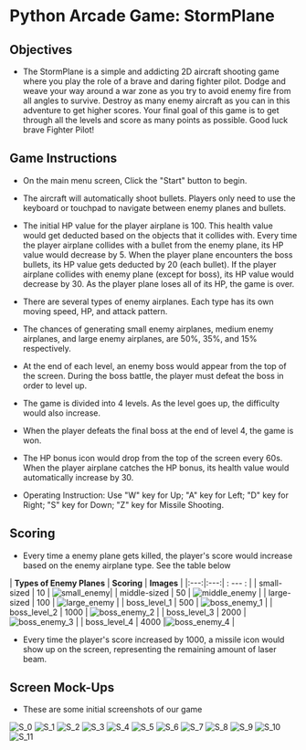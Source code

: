 # Python Arcade Game: StormPlane
## Objectives
* The StormPlane is a simple and addicting 2D aircraft shooting game where you play the role of a brave and daring fighter pilot. Dodge and weave your way around a war zone as you try to avoid enemy fire from all angles to survive. Destroy as many enemy aircraft as you can in this adventure to get higher scores. Your final goal of this game is to get through all the levels and score as many points as possible. Good luck brave Fighter Pilot! 

## Game Instructions
* On the main menu screen, Click the "Start" button to begin.

* The aircraft will automatically shoot bullets. Players only need to use the keyboard or touchpad to navigate between enemy planes and bullets.
* The initial HP value for the player airplane is 100. This health value would get deducted based on the objects that it collides with. Every time the player airplane collides with a bullet from the enemy plane, its HP value would decrease by 5. When the player plane encounters the boss bullets, its HP value gets deducted by 20 (each bullet). If the player airplane collides with enemy plane (except for boss), its HP value would decrease by 30. As the player plane loses all of its HP, the game is over.

* There are several types of enemy airplanes. Each type has its own moving speed, HP, and attack pattern.

* The chances of generating small enemy airplanes, medium enemy airplanes, and large enemy airplanes, are 50%, 35%, and 15% respectively. 

* At the end of each level, an enemy boss would appear from the top of the screen. During the boss battle, the player must defeat the boss in order to level up.

* The game is divided into 4 levels. As the level goes up, the difficulty would also increase.

* When the player defeats the final boss at the end of level 4, the game is won.

* The HP bonus icon would drop from the top of the screen every 60s. When the player airplane catches the HP bonus, its health value would automatically increase by 30.

* Operating Instruction: Use "W" key for Up; "A" key for Left; "D" key for Right; "S" key for Down; "Z" key for Missile Shooting.

## Scoring 

* Every time a enemy plane gets killed, the player's score would increase based on the enemy airplane type. See the table below

| **Types of Enemy Planes**  | **Scoring** | **Images** |
|:---:|:---:| : --- : |
| small-sized |  10 | ![small_enemy](images/plane_small_new.png)|
| middle-sized  |  50 | ![middle_enemy](images/bigplane0.png) |
| large-sized  | 100  | ![large_enemy](images/large_sized.png) |
| boss_level_1  | 500  | ![boss_enemy_1](images/boss_1_new.png) |
| boss_level_2  | 1000  | ![boss_enemy_2](images/boss_2_new.png) |
| boss_level_3  | 2000  |![boss_enemy_3](images/boss_3_new.png) |
| boss_level_4  | 4000  |![boss_enemy_4](images/boss_4_new.png) |

* Every time the player's score increased by 1000, a missile icon would show up on the screen, representing the remaining amount of laser beam.

## Screen Mock-Ups
* These are some initial screenshots of our game 

![S_0](images/S_0.jpeg)
![S_1](images/S_1.jpeg)
![S_2](images/S_2.jpeg)
![S_3](images/S_3.jpeg)
![S_4](images/S_4.jpeg)
![S_5](images/S_5.jpeg)
![S_6](images/S_6.jpeg)
![S_7](images/S_7.jpeg)
![S_8](images/S_8.jpeg)
![S_9](images/S_9.jpeg)
![S_10](images/S_10.jpeg)
![S_11](images/win_page.jpeg)







  


